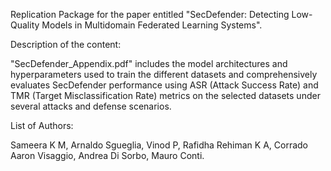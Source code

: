 Replication Package for the paper entitled "SecDefender: Detecting Low-Quality Models in Multidomain Federated Learning Systems".

Description of the content:

"SecDefender_Appendix.pdf" includes the model architectures and hyperparameters used to train the different datasets and comprehensively evaluates SecDefender performance using ASR (Attack Success Rate) and TMR (Target Misclassification Rate) metrics on the selected datasets under several attacks and defense scenarios.

List of Authors:

Sameera K M, Arnaldo Sgueglia, Vinod P, Rafidha Rehiman K A, Corrado Aaron Visaggio, Andrea Di Sorbo, Mauro Conti.

